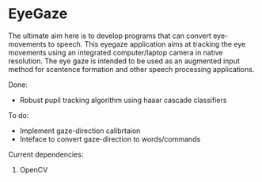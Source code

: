# EyeGaze

The ultimate aim here is to develop programs that can convert eye-movements to speech.
This eyegaze application aims at tracking the eye movements using an integrated computer/laptop camera in native resolution.
The eye gaze is intended to be used as an augmented input method for scentence formation and other speech processing applications.

Done:
- Robust pupil tracking algorithm using haaar cascade classifiers

To do:
- Implement gaze-direction calibrtaion
- Inteface to convert gaze-direction to words/commands


Current dependencies:

1. OpenCV
